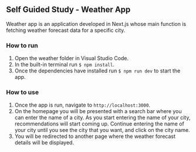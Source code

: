 ## Self Guided Study - Weather App

Weather app is an application developed in Next.js whose main function is fetching weather forecast data for a specific city.

### How to run

1. Open the weather folder in Visual Studio Code.
2. In the built-in terminal run ```$ npm install```.
3. Once the dependencies have installed run ```$ npm run dev``` to start the app.

### How to use

1. Once the app is run, navigate to ```http://localhost:3000```.
2. On the homepage you will be presented with a search bar where you can enter the name of a city. As you start entering the name of your city, recommendations will start coming up. Continue entering the name of your city until you see the city that you want, and click on the city name.
3. You will be redirected to another page where the weather forecast details will be displayed.
